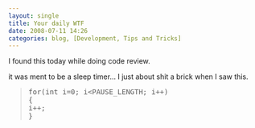 ```yaml
---
layout: single
title: Your daily WTF
date: 2008-07-11 14:26
categories: blog, [Development, Tips and Tricks]
---
```

I found this today while doing code review.

it was ment to be a sleep timer...
I just about shit a brick when I saw this.
<blockquote>
<pre>for(int i=0; i&lt;PAUSE_LENGTH; i++)
{
i++;
}</pre>
</blockquote>
